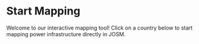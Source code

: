 # Start Mapping

Welcome to our interactive mapping tool! Click on a country below to start mapping power infrastructure directly in JOSM.

<div id="map" style="height: 600px;"></div>

<link rel="stylesheet" href="https://unpkg.com/leaflet@1.7.1/dist/leaflet.css" />
<script src="https://unpkg.com/leaflet@1.7.1/dist/leaflet.js"></script>

<script>
// Initialize map
const map = L.map('map').setView([20, 0], 2);
L.tileLayer('https://{s}.tile.openstreetmap.org/{z}/{x}/{y}.png', {
    maxZoom: 18,
    attribution: '© OpenStreetMap'
}).addTo(map);

// Overpass query template - keep line breaks for readability
function buildOverpassQuery(iso) {
    return `[out:xml][timeout:300];
relation["boundary"="administrative"]["admin_level"="2"]["ISO3166-1:alpha2"="${iso}"]->.admin_boundary;
.admin_boundary map_to_area ->.searchArea;

node["power"="tower"](area.searchArea) -> .towers;
node["power"="pole"](area.searchArea) -> .poles;
way["power"="line"](area.searchArea)(bn.towers) -> .lines_connected;
way["power"="line"]["voltage"](if:t["voltage"] >= 90000)(area.searchArea) -> .high_voltage_lines;
way["power"="cable"](area.searchArea) -> .cables;
node.poles(w.high_voltage_lines) -> .hv_poles;
nwr["power"="substation"](area.searchArea) -> .substation_nwr;
nwr["power"="plant"](area.searchArea) -> .plant_nwr;
nwr["power"="generator"](area.searchArea) -> .generator_nwr;
nwr["power"="transformer"](area.searchArea) -> .transformer_nwr;
node["power"="portal"](area.searchArea) -> .portal_nodes;

(
  .towers;
  .hv_poles;   // Only HV poles
  .cables;
  .lines_connected;
  .high_voltage_lines;
  .substation_nwr;
  .plant_nwr;
  .generator_nwr;
  .portal_nodes;
  .transformer_nwr;
  .admin_boundary;
);

out body;
>;
out skel qt;`
}

// JOSM integration function
function sendToJosm(iso) {
  // Build your Overpass query and encode only that part.
  const rawQuery = buildOverpassQuery(iso);
  const encodedQuery = encodeURIComponent(rawQuery);
  
  // Construct the Overpass URL by inserting the encoded query.
  const overpassUrl = "https://overpass-api.de/api/interpreter?data=" + encodedQuery;
  
  // IMPORTANT: Do not encode the overpassUrl again.
  // Build the final JOSM URL by concatenating the strings manually.
  const josmUrl = "http://localhost:8111/import?url=" + overpassUrl + "&new_layer=true";
  
  console.log("Final URL to Test:", josmUrl);
  
  // Testing by opening a temporary window.
  const testWindow = window.open(josmUrl, '_josm_test');
  setTimeout(() => testWindow.close(), 2000);

  // Also trying via an iframe.
  const iframe = document.createElement('iframe');
  iframe.style.display = 'none';
  iframe.src = josmUrl;
  document.body.appendChild(iframe);
  setTimeout(() => document.body.removeChild(iframe), 1000);
}




// Load GeoJSON and add interactivity
fetch('../data/countries.geojson')
    .then(response => response.json())
    .then(countries => {
        L.geoJSON(countries, {
            style: { color: '#3388ff', weight: 1 },
            onEachFeature: (feature, layer) => {
                const iso = feature.properties.ISO_A2;
                const name = feature.properties.NAME;
                
                layer.bindPopup(`<b>${name}</b><br>Click to load in JOSM`);
                layer.on('click', () => {
                    // Show loading feedback
                    layer.setStyle({ color: '#ff7800' });
                    layer.getPopup().setContent(`Loading ${name}...`).update();
                    
                    try {
                        sendToJosm(iso);
                    } catch (error) {
                        layer.getPopup().setContent(`Error: ${error.message}`).update();
                    }
                    
                    // Reset style after 2 seconds
                    setTimeout(() => {
                        layer.setStyle({ color: '#3388ff' });
                        layer.getPopup().setContent(`<b>${name}</b><br>Click to load in JOSM`).update();
                    }, 2000);
                });
            }
        }).addTo(map);
    })
    .catch(error => console.error('GeoJSON error:', error));
</script>